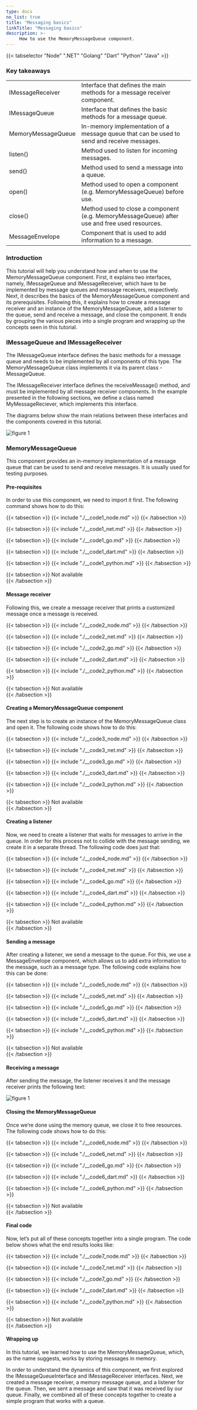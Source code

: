 ```yaml
---
type: docs
no_list: true
title: "Messaging basics"
linkTitle: "Messaging basics"
description: >-
     How to use the MemoryMessageQueue component.
---
```


{{< tabselector "Node" ".NET" "Golang" "Dart" "Python" "Java" >}}

### Key takeaways

<table class="full-width-table">
  <tr>
    <td>IMessageReceiver</td>
    <td>Interface that defines the main methods for a message receiver component.</td>
  </tr>
     <tr>
    <td>IMessageQueue</td>
    <td>Interface that defines the basic methods for a message queue.</td>
  </tr>  
  <tr>
    <td>MemoryMessageQueue</td>
    <td>In-memory implementation of a message queue that can be used to send and receive messages.</td>
  </tr>
  <tr>
    <td>listen()</td>
    <td>Method used to listen for incoming messages.</td>
  </tr>
  <tr>
    <td>send()</td>
    <td>Method used to send a message into a queue.</td>
  </tr>
  <tr>
    <td>open()</td>
    <td>Method used to open a component (e.g. MemoryMessageQueue) before use.</td>
  </tr>
  <tr>
    <td>close()</td>
    <td>Method used to close a component (e.g. MemoryMessageQueue) after use and free used resources.</td>
  </tr>
  <tr>
    <td>MessageEnvelope</td>
    <td>Component that is used to add information to a message.</td>
  </tr>
</table>


### Introduction

This tutorial will help you understand how and when to use the MemoryMessageQueue component. First, it explains two interfaces, namely, IMessageQueue and IMessageReceiver, which have to be implemented by message queues and message receivers, respectively. Next, it describes the basics of the MemoryMessageQueue component and its prerequisites. Following this, it explains how to create a message receiver and an instance of the MemoryMessageQueue, add a listener to the queue, send and receive a message, and close the component. It ends by grouping the various pieces into a single program and wrapping up the concepts seen in this tutorial.

### IMessageQueue and IMessageReceiver
The IMessageQueue interface defines the basic methods for a message queue and needs to be implemented by all components of this type. The MemoryMessageQueue class implements it via its parent class - MessageQueue. 

The IMessageReceiver interface defines the receiveMessage() method, and must be implemented by all message receiver components. In the example presented in the following sections, we define a class named MyMessageReciever, which implements this interface.

The diagrams below show the main relations between these interfaces and the components covered in this tutorial.

![figure 1](./figure1.svg)

### MemoryMessageQueue

This component provides an in-memory implementation of a message queue that can be used to send and receive messages. It is usually used for testing purposes.

#### Pre-requisites

In order to use this component, we need to import it first. The following command shows how to do this:

{{< tabsection >}}
  {{< include "./__code1_node.md" >}}
{{< /tabsection >}}

{{< tabsection >}}
  {{< include "./__code1_net.md" >}}
{{< /tabsection >}}

{{< tabsection >}}
  {{< include "./__code1_go.md" >}}
{{< /tabsection >}}

{{< tabsection >}}
  {{< include "./__code1_dart.md" >}}
{{< /tabsection >}}

{{< tabsection >}}
  {{< include "./__code1_python.md" >}}
{{< /tabsection >}}

{{< tabsection >}}
  Not available  
{{< /tabsection >}}

#### Message receiver

Following this, we create a message receiver that prints a customized message once a message is received.  

{{< tabsection >}}
  {{< include "./__code2_node.md" >}}
{{< /tabsection >}}

{{< tabsection >}}
  {{< include "./__code2_net.md" >}}
{{< /tabsection >}}

{{< tabsection >}}
  {{< include "./__code2_go.md" >}}
{{< /tabsection >}}

{{< tabsection >}}
  {{< include "./__code2_dart.md" >}}
{{< /tabsection >}}

{{< tabsection >}}
  {{< include "./__code2_python.md" >}}
{{< /tabsection >}}

{{< tabsection >}}
  Not available  
{{< /tabsection >}}

#### Creating a MemoryMessageQueue component

The next step is to create an instance of the MemoryMessageQueue class and open it. The following code shows how to do this:

{{< tabsection >}}
  {{< include "./__code3_node.md" >}}
{{< /tabsection >}}

{{< tabsection >}}
  {{< include "./__code3_net.md" >}}
{{< /tabsection >}}

{{< tabsection >}}
  {{< include "./__code3_go.md" >}}
{{< /tabsection >}}

{{< tabsection >}}
  {{< include "./__code3_dart.md" >}}
{{< /tabsection >}}

{{< tabsection >}}
  {{< include "./__code3_python.md" >}}
{{< /tabsection >}}

{{< tabsection >}}
  Not available  
{{< /tabsection >}}

#### Creating a listener

Now, we need to create a listener that waits for messages to arrive in the queue. In order for this process not to collide with the message sending, we create it in a separate thread. The following code does just that:

{{< tabsection >}}
  {{< include "./__code4_node.md" >}}
{{< /tabsection >}}

{{< tabsection >}}
  {{< include "./__code4_net.md" >}}
{{< /tabsection >}}

{{< tabsection >}}
  {{< include "./__code4_go.md" >}}
{{< /tabsection >}}

{{< tabsection >}}
  {{< include "./__code4_dart.md" >}}
{{< /tabsection >}}

{{< tabsection >}}
  {{< include "./__code4_python.md" >}}
{{< /tabsection >}}

{{< tabsection >}}
  Not available  
{{< /tabsection >}}

#### Sending a message

After creating a listener, we send a message to the queue. For this, we use a MessageEnvelope component, which allows us to add extra information to the message, such as a message type. The following code explains how this can be done:

{{< tabsection >}}
  {{< include "./__code5_node.md" >}}
{{< /tabsection >}}

{{< tabsection >}}
  {{< include "./__code5_net.md" >}}
{{< /tabsection >}}

{{< tabsection >}}
  {{< include "./__code5_go.md" >}}
{{< /tabsection >}}

{{< tabsection >}}
  {{< include "./__code5_dart.md" >}}
{{< /tabsection >}}

{{< tabsection >}}
  {{< include "./__code5_python.md" >}}
{{< /tabsection >}}

{{< tabsection >}}
  Not available  
{{< /tabsection >}}

#### Receiving a message

After sending the message, the listener receives it and the message receiver prints the following text:

![figure 1](./figure1.png)

#### Closing the MemoryMessageQueue

Once we’re done using the memory queue, we close it to free resources. The following code shows how to do this:

{{< tabsection >}}
  {{< include "./__code6_node.md" >}}
{{< /tabsection >}}

{{< tabsection >}}
  {{< include "./__code6_net.md" >}}
{{< /tabsection >}}

{{< tabsection >}}
  {{< include "./__code6_go.md" >}}
{{< /tabsection >}}

{{< tabsection >}}
  {{< include "./__code6_dart.md" >}}
{{< /tabsection >}}

{{< tabsection >}}
  {{< include "./__code6_python.md" >}}
{{< /tabsection >}}

{{< tabsection >}}
  Not available  
{{< /tabsection >}}

#### Final code

Now, let’s put all of these concepts together into a single program. The code below shows what the end results looks like:

{{< tabsection >}}
  {{< include "./__code7_node.md" >}}
{{< /tabsection >}}

{{< tabsection >}}
  {{< include "./__code7_net.md" >}}
{{< /tabsection >}}

{{< tabsection >}}
  {{< include "./__code7_go.md" >}}
{{< /tabsection >}}

{{< tabsection >}}
  {{< include "./__code7_dart.md" >}}
{{< /tabsection >}}

{{< tabsection >}}
  {{< include "./__code7_python.md" >}}
{{< /tabsection >}}

{{< tabsection >}}
  Not available  
{{< /tabsection >}}

#### Wrapping up
In this tutorial, we learned how to use the MemoryMessageQueue, which, as the name suggests, works by storing messages in memory. 

In order to understand the dynamics of this component, we first explored the IMessageQueueInterface and IMessageReceiver interfaces. Next, we created a message receiver, a memory message queue, and a listener for the queue. Then, we sent a message and saw that it was received by our queue. Finally, we combined all of these concepts together to create a simple program that works with a queue. 




